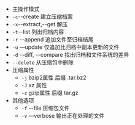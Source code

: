 *  主操作模式
  * `-c`--create 建立压缩档案
  * `-x`--extract,--get 解压
  * `-t`--list 列出归档内容
  * `-r` --append 追加文件至归档结尾
  * `-u` —update 仅追加比归档中副本更新的文件
  * `-d` --diff, --compare      找出归档和文件系统的差异
  * `--delete` 从压缩包中删除
* 压缩属性
  * `-j` bzip2属性 后缀 .tar.bz2
  * `-J` xz 属性
  * `-z` gzip属性 后缀 tar.gz
* 其他选项
  * `-f`  --file 压缩包文件
  * `-v` —verbose 输出正在处理的文件

